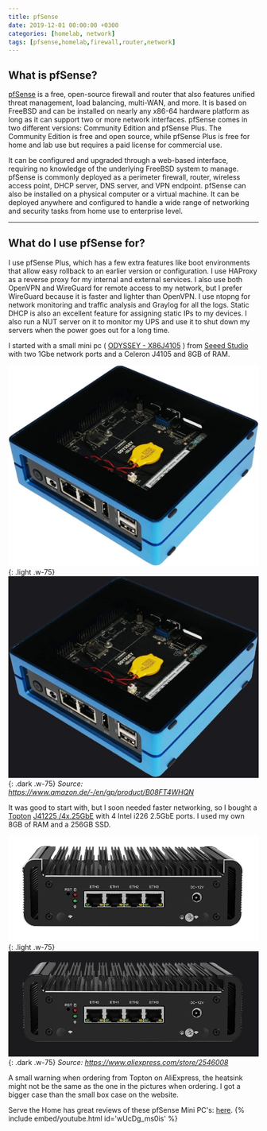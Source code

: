 ```yaml
---
title: pfSense
date: 2019-12-01 00:00:00 +0300
categories: [homelab, network]
tags: [pfsense,homelab,firewall,router,network]
---
```


## What is pfSense?
[pfSense](https://www.pfsense.org/) is a free, open-source firewall and router that also features unified threat management, load balancing, multi-WAN, and more. It is based on FreeBSD and can be installed on nearly any x86-64 hardware platform as long as it can support two or more network interfaces. pfSense comes in two different versions: Community Edition and pfSense Plus. The Community Edition is free and open source, while pfSense Plus is free for home and lab use but requires a paid license for commercial use.

It can be configured and upgraded through a web-based interface, requiring no knowledge of the underlying FreeBSD system to manage. pfSense is commonly deployed as a perimeter firewall, router, wireless access point, DHCP server, DNS server, and VPN endpoint. pfSense can also be installed on a physical computer or a virtual machine. It can be deployed anywhere and configured to handle a wide range of networking and security tasks from home use to enterprise level.

___

## What do I use pfSense for?
I use pfSense Plus, which has a few extra features like boot environments that allow easy rollback to an earlier version or configuration. I use HAProxy as a reverse proxy for my internal and external services. I also use both OpenVPN and WireGuard for remote access to my network, but I prefer WireGuard because it is faster and lighter than OpenVPN. I use ntopng for network monitoring and traffic analysis and Graylog for all the logs. Static DHCP is also an excellent feature for assigning static IPs to my devices. I also run a NUT server on it to monitor my UPS and use it to shut down my servers when the power goes out for a long time. 


I started with a small mini pc ( [ODYSSEY - X86J4105](https://www.seeedstudio.com/Odyssey-Blue-J4105-128GB-p-4668.html) ) from [Seeed Studio](https://www.seeedstudio.com/) with two 1Gbe network ports and a Celeron J4105 and 8GB of RAM. 

![ODYSSEY - X86J4105](/assets/img/ODYSSEY-X86J4105.jpg){: .light .w-75}
![ODYSSEY - X86J4105 dark](/assets/img/ODYSSEY-X86J4105-dark.jpg){: .dark .w-75}
_Source: https://www.amazon.de/-/en/gp/product/B08FT4WHQN_

It was good to start with, but I soon needed faster networking, so I bought a [Topton](https://www.aliexpress.com/store/2546008) [J41225 /4x.25GbE](https://www.aliexpress.com/item/1005004190424197.html) with 4 Intel i226 2.5GbE ports. I used my own 8GB of RAM and a 256GB SSD. 

![Topton J41225](/assets/img/Topton-J4125-4x-Intel-i226-croped.webp){: .light .w-75}
![Topton J41225](/assets/img/Topton-J4125-4x-Intel-i226-croped-dark.webp){: .dark .w-75}
_Source: https://www.aliexpress.com/store/2546008_

A small warning when ordering from Topton on AliExpress, the heatsink might not be the same as the one in the pictures when ordering. I got a bigger case than the small box case on the website. 


Serve the Home has great reviews of these pfSense Mini PC's:   [here](https://www.servethehome.com/?s=topton).
{% include embed/youtube.html id='wUcDg_ms0is' %}


